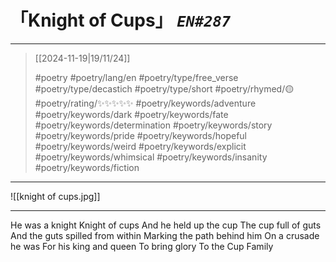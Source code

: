 # 「Knight of Cups」 *`EN#287`*

---

> [[2024-11-19|19/11/24]]
> 
> #poetry 
> #poetry/lang/en 
> #poetry/type/free_verse #poetry/type/decastich #poetry/type/short 
> #poetry/rhymed/🟡 
> #poetry/rating/✨✨✨✨✨ 
> #poetry/keywords/adventure #poetry/keywords/dark #poetry/keywords/fate #poetry/keywords/determination #poetry/keywords/story #poetry/keywords/pride #poetry/keywords/hopeful #poetry/keywords/weird #poetry/keywords/explicit #poetry/keywords/whimsical #poetry/keywords/insanity #poetry/keywords/fiction 

---

![[knight of cups.jpg]]

---

He was a knight
Knight of cups
And he held up the cup
The cup full of guts
And the guts spilled from within
Marking the path behind him
On a crusade he was
For his king and queen
To bring glory
To the Cup Family